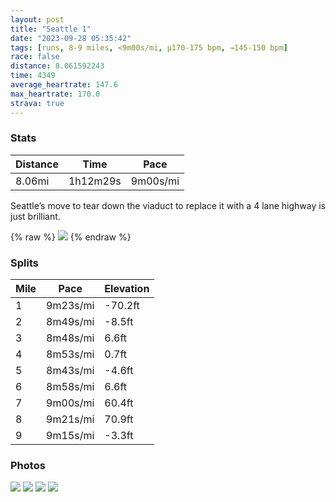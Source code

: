 ```yaml
---
layout: post
title: "Seattle 1"
date: "2023-09-28 05:35:42"
tags: [runs, 8-9 miles, <9m00s/mi, μ170-175 bpm, →145-150 bpm]
race: false
distance: 8.061592243
time: 4349
average_heartrate: 147.6
max_heartrate: 170.0
strava: true
---
```


### Stats

| Distance | Time | Pace |
|----------|------|------|
|8.06mi|1h12m29s|9m00s/mi|

Seattle’s move to tear down the viaduct to replace it with a 4 lane highway is just brilliant.

{% raw %}
<img src='https://maps.googleapis.com/maps/api/staticmap?maptype=roadmap&path=enc:kxqaHv~uiVULG\q@vBUFKh@NVF?l@aAZmAjE}FLi@|BqBTAlA}@p@qA`Am@Gw@f@Kf@i@PDb@zAd@PlAg@t@cAfCuAdE{D~@i@^g@fAu@bBaBVe@fD}ClDoAnDBnAIzBPp@a@~ABjAa@HK~Aa@l@i@z@[h@QYOe@b@e@r@a@Ta@b@EP_@Xs@?sAZoCPqAMqAJwCIQL]KgCl@_B`AWb@w@l@s@v@EZgBzAgBn@i@n@cCtBaAnAiA`AEJA^Tv@QbAg@\o@Ng@`AyAn@_@t@y@x@wAfBi@z@g@d@o@bBk@z@g@vA{CxGcFhK{AtCc@X]d@Mr@q@tAmApAEp@Up@k@xA[h@eBtDuBvFmBrDe@l@oA~CuAbC{@xB{ApC_AjA{CnEDOOQQNcBfCoAtA{BzCmCnEcChCg@r@w@~Ay@nA_@|@Mp@Bn@Gb@[jBWb@wA~BqA`Bq@t@_@fAeAjA}@nBcAx@]d@Sj@[^c@XmA`C_BlAMd@Jd@Fp@[b@s@nBOn@K`Ag@jAy@`AKZCx@c@rAIvBmA`DYdC@d@Or@AhCOfBQ~@s@lBk@z@m@n@cAf@g@H{@FqD[gBLqBCq@H_CI_ANcAj@qABwAhAc@h@a@|@\}@bBeBl@Sn@D^MjAu@hFG|E?hCTtAIr@Sr@c@h@g@~@yAVo@TkAPsBXkGLkANo@f@_AVo@J}@A_Ab@aBF_Ar@aA\s@Rk@V}BXcAr@iACsBR]nA}@`AqBZc@~@s@Ps@^g@n@]rAiCv@k@jAgCbCwCx@yAPm@H{@La@FsAZeA~AyCzBmDh@g@rEkGlCgErI{J|BsFHq@y@gB@q@CONiAh@uAJo@Fs@NKJ]NGb@aAAMDBOKGSICq@aAd@kAp@aCp@eAdA_Dd@g@d@iBTg@jB_CXi@v@gBp@y@Bi@Hc@f@{AbCgFRQHe@j@a@Xg@T_AXg@b@_@|@iBj@{Af@aAx@yBf@m@^gA~@}AM_@MIwB\YbA@l@EJw@^[Vs@bAi@fAqCbDaB|CNN@T`@MEU?}A@}@Ny@AmARs@LUCHF@HO?OUk@QUFa@^Od@cAh@h@|@?RPiAhBs@|A`A}Bd@u@CK&key=AIzaSyC1MId7bFpkLXNAaYhBSTb8jLyiSqzbDtM&size=800x800&markers=color:yellow|label:S|47.60982,-122.34236&markers=color:green|label:F|47.610549999999954,-122.34131999999997'>
{% endraw %}

### Splits

| Mile | Pace | Elevation |
|------|------|-----------|
|1|9m23s/mi|-70.2ft|
|2|8m49s/mi|-8.5ft|
|3|8m48s/mi|6.6ft|
|4|8m53s/mi|0.7ft|
|5|8m43s/mi|-4.6ft|
|6|8m58s/mi|6.6ft|
|7|9m00s/mi|60.4ft|
|8|9m21s/mi|70.9ft|
|9|9m15s/mi|-3.3ft|

### Photos
<img src='https://dgtzuqphqg23d.cloudfront.net/feWhVHkxLBfly67ryXjRS32UDK7Broru-R8oMjIPdsk-768x576.jpg'>

<img src='https://dgtzuqphqg23d.cloudfront.net/RKU0B3b15KrBsadu6NPtCI50oZ4Ca-eqcSUHnD1eJ5o-576x768.jpg'>

<img src='https://dgtzuqphqg23d.cloudfront.net/Px0RbjuqMNxW9_QhPoYJ6woQ06-7_hQFDin9LPLDx0c-576x768.jpg'>

<img src='https://dgtzuqphqg23d.cloudfront.net/lj_UpDTgNXN6EugRdQxC_pfo_CxFXEjQMRarXzRi7UQ-576x768.jpg'>
